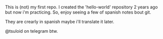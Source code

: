 This is (not) my first repo. 
I created the 'hello-world' repository 2 years ago but now i'm practicing.
So, enjoy seeing a few of spanish notes bout git.

They are crearly in spanish maybe i'll translate it later.

@tsuloid on telegram btw.


